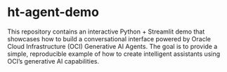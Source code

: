 # ht-agent-demo
This repository contains an interactive Python + Streamlit demo that showcases how to build a conversational interface powered by Oracle Cloud Infrastructure (OCI) Generative AI Agents. The goal is to provide a simple, reproducible example of how to create intelligent assistants using OCI’s generative AI capabilities.
